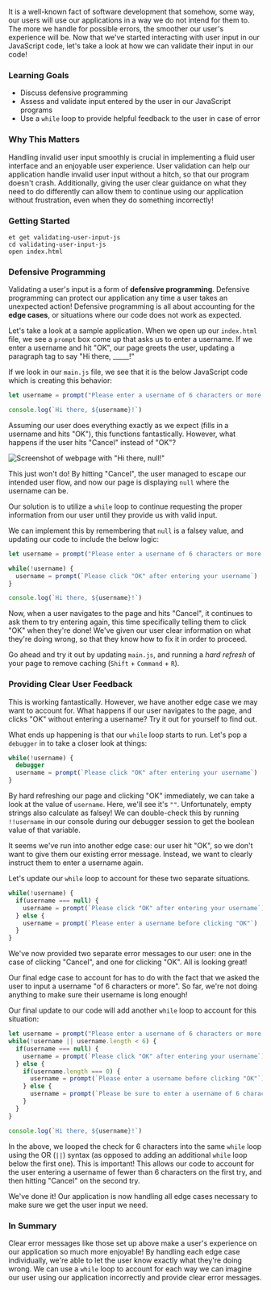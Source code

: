 It is a well-known fact of software development that somehow, some way, our users will use our applications in a way we do not intend for them to. The more we handle for possible errors, the smoother our user's experience will be. Now that we've started interacting with user input in our JavaScript code, let's take a look at how we can validate their input in our code!

### Learning Goals
- Discuss defensive programming
- Assess and validate input entered by the user in our JavaScript programs
- Use a `while` loop to provide helpful feedback to the user in case of error

### Why This Matters

Handling invalid user input smoothly is crucial in implementing a fluid user interface and an enjoyable user experience. User validation can help our application handle invalid user input without a hitch, so that our program doesn't crash. Additionally, giving the user clear guidance on what they need to do differently can allow them to continue using our application without frustration, even when they do something incorrectly!

### Getting Started

```no-highlight
et get validating-user-input-js
cd validating-user-input-js
open index.html
```

### Defensive Programming

Validating a user's input is a form of **defensive programming**. Defensive programming can protect our application any time a user takes an unexpected action! Defensive programming is all about accounting for the **edge cases**, or situations where our code does not work as expected.

Let's take a look at a sample application. When we open up our `index.html` file, we see a `prompt` box come up that asks us to enter a username. If we enter a username and hit "OK", our page greets the user, updating a paragraph tag to say "Hi there, _____!"

If we look in our `main.js` file, we see that it is the below JavaScript code which is creating this behavior:

```javascript
let username = prompt("Please enter a username of 6 characters or more.")

console.log(`Hi there, ${username}!`)
```

Assuming our user does everything exactly as we expect (fills in a username and hits "OK"), this functions fantastically. However, what happens if the user hits "Cancel" instead of "OK"?

![Screenshot of webpage with "Hi there, null!"][user-input-null]

This just won't do! By hitting "Cancel", the user managed to escape our intended user flow, and now our page is displaying `null` where the username can be.

Our solution is to utilize a `while` loop to continue requesting the proper information from our user until they provide us with valid input.

We can implement this by remembering that `null` is a falsey value, and updating our code to include the below logic:

```javascript
let username = prompt("Please enter a username of 6 characters or more.")

while(!username) {
  username = prompt(`Please click "OK" after entering your username`)
}

console.log(`Hi there, ${username}!`)
```

Now, when a user navigates to the page and hits "Cancel", it continues to ask them to try entering again, this time specifically telling them to click "OK" when they're done! We've given our user clear information on what they're doing wrong, so that they know how to fix it in order to proceed.

Go ahead and try it out by updating `main.js`, and running a *hard refresh* of your page to remove caching (`Shift` + `Command` + `R`).

### Providing Clear User Feedback

This is working fantastically. However, we have another edge case we may want to account for. What happens if our user navigates to the page, and clicks "OK" without entering a username? Try it out for yourself to find out.

What ends up happening is that our `while` loop starts to run. Let's pop a `debugger` in to take a closer look at things:

```javascript
while(!username) {
  debugger
  username = prompt(`Please click "OK" after entering your username`)
}
```

By hard refreshing our page and clicking "OK" immediately, we can take a look at the value of `username`. Here, we'll see it's `""`. Unfortunately, empty strings also calculate as falsey! We can double-check this by running `!!username` in our console during our debugger session to get the boolean value of that variable.

It seems we've run into another edge case: our user hit "OK", so we don't want to give them our existing error message. Instead, we want to clearly instruct them to enter a username again.

Let's update our `while` loop to account for these two separate situations.

```javascript
while(!username) {
  if(username === null) {
    username = prompt(`Please click "OK" after entering your username`)
  } else {
    username = prompt(`Please enter a username before clicking "OK"`)
  }
}
```

We've now provided two separate error messages to our user: one in the case of clicking "Cancel", and one for clicking "OK". All is looking great!

Our final edge case to account for has to do with the fact that we asked the user to input a username "of 6 characters or more". So far, we're not doing anything to make sure their username is long enough!

Our final update to our code will add another `while` loop to account for this situation:

```javascript
let username = prompt("Please enter a username of 6 characters or more.")
while(!username || username.length < 6) {
  if(username === null) {
    username = prompt(`Please click "OK" after entering your username`)
  } else {
    if(username.length === 0) {
      username = prompt(`Please enter a username before clicking "OK"`)
    } else {
      username = prompt(`Please be sure to enter a username of 6 characters or more.`)
    }
  }
}

console.log(`Hi there, ${username}!`)
```

In the above, we looped the check for 6 characters into the same `while` loop using the OR (`||`) syntax (as opposed to adding an additional `while` loop below the first one). This is important! This allows our code to account for the user entering a username of fewer than 6 characters on the first try, and then hitting "Cancel" on the second try.

We've done it! Our application is now handling all edge cases necessary to make sure we get the user input we need.

### In Summary

Clear error messages like those set up above make a user's experience on our application so much more enjoyable! By handling each edge case individually, we're able to let the user know exactly what they're doing wrong. We can use a `while` loop to account for each way we can imagine our user using our application incorrectly and provide clear error messages.

[user-input-null]: https://s3.amazonaws.com/horizon-production/images/article/validating-user-input-js/user-input-null.png
